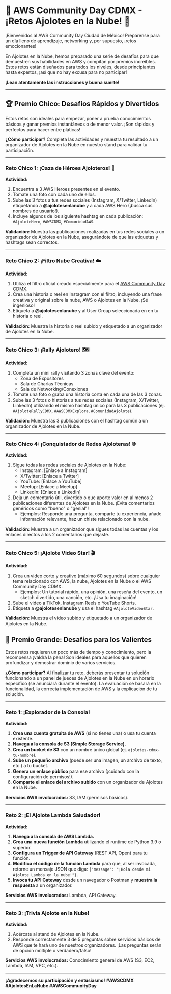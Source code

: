 # 🚀 AWS Community Day CDMX - ¡Retos Ajolotes en la Nube! 🚀

¡Bienvenidos al AWS Community Day Ciudad de México! Prepárense para un día lleno de aprendizaje, networking y, por supuesto, ¡retos emocionantes!

En Ajolotes en la Nube, hemos preparado una serie de desafíos para que demuestren sus habilidades en AWS y compitan por premios increíbles. Estos retos están diseñados para todos los niveles, desde principiantes hasta expertos, ¡así que no hay excusa para no participar!

**¡Lean atentamente las instrucciones y buena suerte!**

---

## 🏆 Premio Chico: Desafíos Rápidos y Divertidos

Estos retos son ideales para empezar, poner a prueba conocimientos básicos y ganar premios instantáneos o de menor valor. ¡Son rápidos y perfectos para hacer entre pláticas!

**¿Cómo participar?** Completa las actividades y muestra tu resultado a un organizador de Ajolotes en la Nube en nuestro stand para validar tu participación.

---

### Reto Chico 1: ¡Caza de Héroes Ajoloteros! 📸

**Actividad:**
1.  Encuentra a 3 AWS Heroes presentes en el evento.
2.  Tómate una foto con cada uno de ellos.
3.  Sube las 3 fotos a tus redes sociales (Instagram, X/Twitter, LinkedIn) etiquetando a **@ajolotesenlanube** y a cada AWS Hero (¡busca sus nombres de usuario!).
4.  Incluye algunos de los siguiente hashtag en cada publicación: `#AjoloteHero`, `#AWSCDMX`, `#ComunidadAWS`.

**Validación:** Muestra las publicaciones realizadas en tus redes sociales a un organizador de Ajolotes en la Nube, asegurándote de que las etiquetas y hashtags sean correctos.

---

### Reto Chico 2: ¡Filtro Nube Creativa! ☁️

**Actividad:**
1.  Utiliza el filtro oficial creado especialmente para el [AWS Community Day CDMX](https://jade-figolla-6ba7f4.netlify.app/).
2.  Crea una historia o reel en Instagram con el filtro, incluyendo una frase creativa y original sobre la nube, AWS o Ajolotes en la Nube. ¡Sé ingenioso!
3.  Etiqueta a **@ajolotesenlanube** y al User Group seleccionada en en tu historia o reel.

**Validación:** Muestra la historia o reel subido y etiquetado a un organizador de Ajolotes en la Nube.

---

### Reto Chico 3: ¡Rally Ajolotero! 🗺️

**Actividad:**
1.  Completa un mini rally visitando 3 zonas clave del evento:
    * Zona de Expositores
    * Sala de Charlas Técnicas
    * Sala de Networking/Conexiones
2.  Tómate una foto o graba una historia corta en cada una de las 3 zonas.
3.  Sube las 3 fotos o historias a tus redes sociales (Instagram, X/Twitter, LinkedIn) utilizando el mismo hashtag único para las 3 publicaciones (ej. `#AjoloteRallyCDMX`, `#AWSCDMXExplora`, `#ComunidadAjolote`).

**Validación:** Muestra las 3 publicaciones con el hashtag común a un organizador de Ajolotes en la Nube.

---

### Reto Chico 4: ¡Conquistador de Redes Ajoloteras! 🌐

**Actividad:**
1.  Sigue todas las redes sociales de Ajolotes en la Nube:
    * Instagram: \[Enlace a Instagram]
    * X/Twitter: \[Enlace a Twitter]
    * YouTube: \[Enlace a YouTube]
    * Meetup: \[Enlace a Meetup]
    * LinkedIn: \[Enlace a LinkedIn]
2.  Deja un comentario útil, divertido o que aporte valor en al menos 2 publicaciones diferentes de Ajolotes en la Nube. ¡Evita comentarios genéricos como "bueno" o "genial"!
    * Ejemplos: Responde una pregunta, comparte tu experiencia, añade información relevante, haz un chiste relacionado con la nube.

**Validación:** Muestra a un organizador que sigues todas las cuentas y los enlaces directos a los 2 comentarios que dejaste.

---

### Reto Chico 5: ¡Ajolote Video Star! 🎬

**Actividad:**
1.  Crea un video corto y creativo (máximo 60 segundos) sobre cualquier tema relacionado con AWS, la nube, Ajolotes en la Nube o el AWS Community Day CDMX.
    * Ejemplos: Un tutorial rápido, una opinión, una reseña del evento, un sketch divertido, una canción, etc. ¡Usa tu imaginación!
2.  Sube el video a TikTok, Instagram Reels o YouTube Shorts.
3.  Etiqueta a **@ajolotesenlanube** y usa el hashtag `#AjoloteVideoStar`.

**Validación:** Muestra el video subido y etiquetado a un organizador de Ajolotes en la Nube.

## 💎 Premio Grande: Desafíos para los Valientes

Estos retos requieren un poco más de tiempo y conocimiento, pero la recompensa ¡valdrá la pena! Son ideales para aquellos que quieren profundizar y demostrar dominio de varios servicios.

**¿Cómo participar?** Al finalizar tu reto, deberás presentar tu solución funcionando a un panel de jueces de Ajolotes en la Nube en un horario específico (se anunciará durante el evento). La evaluación se basará en la funcionalidad, la correcta implementación de AWS y la explicación de tu solución.

---

### Reto 1: ¡Explorador de la Consola!

**Actividad:**
1.  **Crea una cuenta gratuita de AWS** (si no tienes una) o usa tu cuenta existente.
2.  **Navega a la consola de S3 (Simple Storage Service).**
3.  **Crea un bucket de S3** con un nombre único global (ej. `ajolotes-cdmx-tu-nombre`).
4.  **Sube un pequeño archivo** (puede ser una imagen, un archivo de texto, etc.) a tu bucket.
5.  **Genera un enlace público** para ese archivo (¡cuidado con la configuración de permisos!).
6.  **Comparte el enlace del archivo subido** con un organizador de Ajolotes en la Nube.

**Servicios AWS involucrados:** S3, IAM (permisos básicos).

---

### Reto 2: ¡El Ajolote Lambda Saludador!

**Actividad:**
1.  **Navega a la consola de AWS Lambda.**
2.  **Crea una nueva función Lambda** utilizando el runtime de Python 3.9 o superior.
3.  **Configura un Trigger de API Gateway** (REST API, Open) para tu función.
4.  **Modifica el código de la función Lambda** para que, al ser invocada, retorne un mensaje JSON que diga: `{"message": "¡Hola desde mi Ajolote Lambda en la nube!"}`.
5.  **Invoca tu API Gateway** desde un navegador o Postman y **muestra la respuesta** a un organizador.

**Servicios AWS involucrados:** Lambda, API Gateway.

---

### Reto 3: ¡Trivia Ajolote en la Nube!

**Actividad:**
1.  Acércate al stand de Ajolotes en la Nube.
2.  Responde correctamente 3 de 5 preguntas sobre servicios básicos de AWS que te hará uno de nuestros organizadores. ¡Las preguntas serán de opción múltiple o verdadero/falso!

**Servicios AWS involucrados:** Conocimiento general de AWS (S3, EC2, Lambda, IAM, VPC, etc.).

---

**¡Agradecemos su participación y entusiasmo!**
**#AWSCDMX #AjolotesEnLaNube #AWSCommunityDay**
